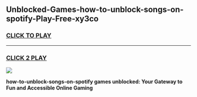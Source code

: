 
## Unblocked-Games-how-to-unblock-songs-on-spotify-Play-Free-xy3co
<h3>
<a href="https://premium76.site?title=how-to-unblock-songs-on-spotify&ref=10A">CLICK TO PLAY</a></h3>
<hr>

<h3>
<a href="https://premium76.site?title=how-to-unblock-songs-on-spotify&ref=10A">CLICK 2 PLAY</a>
  
</h3>

<a href="https://premium76.site?title=how-to-unblock-songs-on-spotify&ref=10A"><img src="https://clearcache.store/games.png"></a>


**how-to-unblock-songs-on-spotify games unblocked: Your Gateway to Fun and Accessible Online Gaming**
